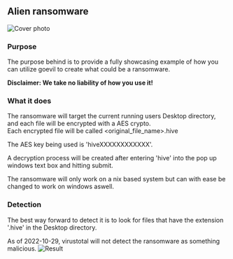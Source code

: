 ## Alien ransomware
![Cover photo](https://github.com/TeamPhoneix/go-evil/blob/v2/examples/ransomware/Alien/background.jpg?raw=true)

### Purpose
The purpose behind is to provide a fully showcasing example of how you can utilize goevil
to create what could be a ransomware.

<b>Disclaimer: We take no liability of how you use it!</b>

### What it does
The ransomware will target the current running users Desktop directory, and each file will be encrypted with a AES crypto.
<br/>
Each encrypted file will be called <original_file_name>.hive
<br/>

The AES key being used is 'hiveXXXXXXXXXXXX'.

A decryption process will be created after entering 'hive' into the pop up windows text box and hitting submit.

The ransomware will only work on a nix based system but can with ease be changed to work on windows aswell.

### Detection
The best way forward to detect it is to look for files that have the extension '.hive' in the Desktop directory.

As of 2022-10-29, virustotal will not detect the ransomware as something malicious.
![Result](https://github.com/TeamPhoneix/go-evil/blob/v2/images/Virus_total_alien_ransomware_result.png?raw=true)
